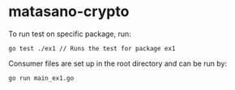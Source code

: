 matasano-crypto
===============

To run test on specific package, run:  

    go test ./ex1 // Runs the test for package ex1

Consumer files are set up in the root directory and can be run by:  

    go run main_ex1.go